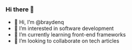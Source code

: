 ### Hi there 👋

- 👋 Hi, I’m @braydenq
- 👀 I’m interested in software development
- 🌱 I’m currently learning front-end frameworks
- 💞️ I’m looking to collaborate on tech articles

